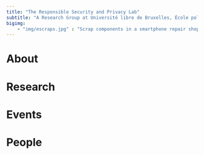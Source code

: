 ```yaml
---
title: "The Responsible Security and Privacy Lab"
subtitle: "A Research Group at Université libre de Bruxelles, École polytechnique, Brussels, Belgium"
bigimg:
    - "img/escraps.jpg" : "Scrap components in a smartphone repair shop. Arnhem, The Netherlands, May 2022."
---
```


# About

# Research

# Events

# People


